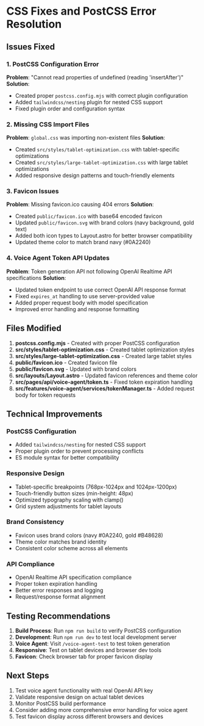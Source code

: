 # CSS Fixes and PostCSS Error Resolution

## Issues Fixed

### 1. PostCSS Configuration Error
**Problem**: "Cannot read properties of undefined (reading 'insertAfter')"
**Solution**: 
- Created proper `postcss.config.mjs` with correct plugin configuration
- Added `tailwindcss/nesting` plugin for nested CSS support
- Fixed plugin order and configuration syntax

### 2. Missing CSS Import Files
**Problem**: `global.css` was importing non-existent files
**Solution**:
- Created `src/styles/tablet-optimization.css` with tablet-specific optimizations
- Created `src/styles/large-tablet-optimization.css` with large tablet optimizations
- Added responsive design patterns and touch-friendly elements

### 3. Favicon Issues
**Problem**: Missing favicon.ico causing 404 errors
**Solution**:
- Created `public/favicon.ico` with base64 encoded favicon
- Updated `public/favicon.svg` with brand colors (navy background, gold text)
- Added both icon types to Layout.astro for better browser compatibility
- Updated theme color to match brand navy (#0A2240)

### 4. Voice Agent Token API Updates
**Problem**: Token generation API not following OpenAI Realtime API specifications
**Solution**:
- Updated token endpoint to use correct OpenAI API response format
- Fixed `expires_at` handling to use server-provided value
- Added proper request body with model specification
- Improved error handling and response formatting

## Files Modified

1. **postcss.config.mjs** - Created with proper PostCSS configuration
2. **src/styles/tablet-optimization.css** - Created tablet optimization styles
3. **src/styles/large-tablet-optimization.css** - Created large tablet styles
4. **public/favicon.ico** - Created favicon file
5. **public/favicon.svg** - Updated with brand colors
6. **src/layouts/Layout.astro** - Updated favicon references and theme color
7. **src/pages/api/voice-agent/token.ts** - Fixed token expiration handling
8. **src/features/voice-agent/services/tokenManager.ts** - Added request body for token requests

## Technical Improvements

### PostCSS Configuration
- Added `tailwindcss/nesting` for nested CSS support
- Proper plugin order to prevent processing conflicts
- ES module syntax for better compatibility

### Responsive Design
- Tablet-specific breakpoints (768px-1024px and 1024px-1200px)
- Touch-friendly button sizes (min-height: 48px)
- Optimized typography scaling with clamp()
- Grid system adjustments for tablet layouts

### Brand Consistency
- Favicon uses brand colors (navy #0A2240, gold #B48628)
- Theme color matches brand identity
- Consistent color scheme across all elements

### API Compliance
- OpenAI Realtime API specification compliance
- Proper token expiration handling
- Better error responses and logging
- Request/response format alignment

## Testing Recommendations

1. **Build Process**: Run `npm run build` to verify PostCSS configuration
2. **Development**: Run `npm run dev` to test local development server
3. **Voice Agent**: Visit `/voice-agent-test` to test token generation
4. **Responsive**: Test on tablet devices and browser dev tools
5. **Favicon**: Check browser tab for proper favicon display

## Next Steps

1. Test voice agent functionality with real OpenAI API key
2. Validate responsive design on actual tablet devices
3. Monitor PostCSS build performance
4. Consider adding more comprehensive error handling for voice agent
5. Test favicon display across different browsers and devices
